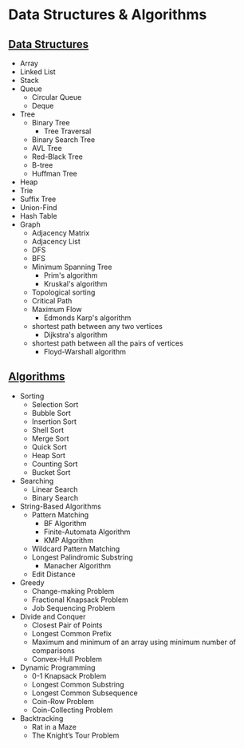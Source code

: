 # Data Structures & Algorithms
## [Data Structures](data_structure.ipynb)
- Array
- Linked List
- Stack
- Queue
  - Circular Queue
  - Deque
- Tree
  - Binary Tree
    - Tree Traversal
  - Binary Search Tree
  - AVL Tree
  - Red-Black Tree
  - B-tree 
  - Huffman Tree
- Heap
- Trie
- Suffix Tree
- Union-Find
- Hash Table
- Graph
  - Adjacency Matrix
  - Adjacency List
  - DFS
  - BFS
  - Minimum Spanning Tree
    - Prim's algorithm
    - Kruskal's algorithm
  - Topological sorting
  - Critical Path
  - Maximum Flow
    - Edmonds Karp's algorithm
  - shortest path between any two vertices
    - Dijkstra's algorithm
  - shortest path between all the pairs of vertices
    - Floyd-Warshall algorithm
    
## [Algorithms](algorithm.ipynb)
- Sorting
  - Selection Sort
  - Bubble Sort
  - Insertion Sort
  - Shell Sort
  - Merge Sort
  - Quick Sort
  - Heap Sort
  - Counting Sort
  - Bucket Sort
- Searching
  - Linear Search
  - Binary Search
- String-Based Algorithms
  - Pattern Matching
    - BF Algorithm
    - Finite-Automata Algorithm
    - KMP Algorithm
  - Wildcard Pattern Matching
  - Longest Palindromic Substring
    - Manacher Algorithm
  - Edit Distance
- Greedy
  - Change-making Problem
  - Fractional Knapsack Problem
  - Job Sequencing Problem
- Divide and Conquer
  - Closest Pair of Points
  - Longest Common Prefix
  - Maximum and minimum of an array using minimum number of comparisons
  - Convex-Hull Problem
- Dynamic Programming
  - 0-1 Knapsack Problem
  - Longest Common Substring
  - Longest Common Subsequence
  - Coin-Row Problem
  - Coin-Collecting Problem
- Backtracking
  - Rat in a Maze
  - The Knight’s Tour Problem




